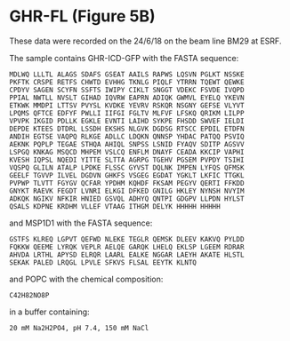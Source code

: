 # GHR-FL (Figure 5B)

These data were recorded on the 24/6/18 on the beam line BM29 at ESRF.

The sample contains GHR-ICD-GFP with the FASTA sequence:

	MDLWQ LLLTL ALAGS SDAFS GSEAT AAILS RAPWS LQSVN PGLKT NSSKE
	PKFTK CRSPE RETFS CHWTD EVHHG TKNLG PIQLF YTRRN TQEWT QEWKE 
	CPDYV SAGEN SCYFN SSFTS IWIPY CIKLT SNGGT VDEKC FSVDE IVQPD 
	PPIAL NWTLL NVSLT GIHAD IQVRW EAPRN ADIQK GWMVL EYELQ YKEVN 
	ETKWK MMDPI LTTSV PVYSL KVDKE YEVRV RSKQR NSGNY GEFSE VLYVT
	LPQMS QFTCE EDFYF PWLLI IIFGI FGLTV MLFVF LFSKQ QRIKM LILPP 
	VPVPK IKGID PDLLK EGKLE EVNTI LAIHD SYKPE FHSDD SWVEF IELDI
	DEPDE KTEES DTDRL LSSDH EKSHS NLGVK DGDSG RTSCC EPDIL ETDFN 
	ANDIH EGTSE VAQPQ RLKGE ADLLC LDQKN QNNSP YHDAC PATQQ PSVIQ 
	AEKNK PQPLP TEGAE STHQA AHIQL SNPSS LSNID FYAQV SDITP AGSVV 
	LSPGQ KNKAG MSQCD MHPEM VSLCQ ENFLM DNAYF CEADA KKCIP VAPHI 
	KVESH IQPSL NQEDI YITTE SLTTA AGRPG TGEHV PGSEM PVPDY TSIHI
	VQSPQ GLILN ATALP LPDKE FLSSC GYVST DQLNK IMPEN LYFQS QFMSK
	GEELF TGVVP ILVEL DGDVN GHKFS VSGEG EGDAT YGKLT LKFIC TTGKL 
	PVPWP TLVTT FGYGV QCFAR YPDHM KQHDF FKSAM PEGYV QERTI FFKDD 
	GNYKT RAEVK FEGDT LVNRI ELKGI DFKED GNILG HKLEY NYNSH NVYIM 
	ADKQK NGIKV NFKIR HNIED GSVQL ADHYQ QNTPI GDGPV LLPDN HYLST 
	QSALS KDPNE KRDHM VLLEF VTAAG ITHGM DELYK HHHHH HHHHH

and MSP1D1 with the FASTA sequence:

	GSTFS KLREQ LGPVT QEFWD NLEKE TEGLR QEMSK DLEEV KAKVQ PYLDD
	FQKKW QEEME LYRQK VEPLR AELQE GARQK LHELQ EKLSP LGEEM RDRAR
	AHVDA LRTHL APYSD ELRQR LAARL EALKE NGGAR LAEYH AKATE HLSTL 
	SEKAK PALED LRQGL LPVLE SFKVS FLSAL EEYTK KLNTQ

and POPC with the chemical composition:

	C42H82NO8P

in a buffer containing:

	20 mM Na2H2PO4, pH 7.4, 150 mM NaCl
